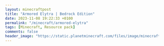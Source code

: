 ```yaml
---
layout: minecraftpost
title: "Armored Elytra | Bedrock Edition"
date: 2023-11-08 19:22:33 +0100
permalink: "/minecraft/armored-elytra"
tags: [Minecraft, Resource pack]
comments: false
header_image: "https://static.planetminecraft.com/files/image/minecraft/texture-pack/2022/590/16123387-imagearmoredelytra_l.webp"
---
```

